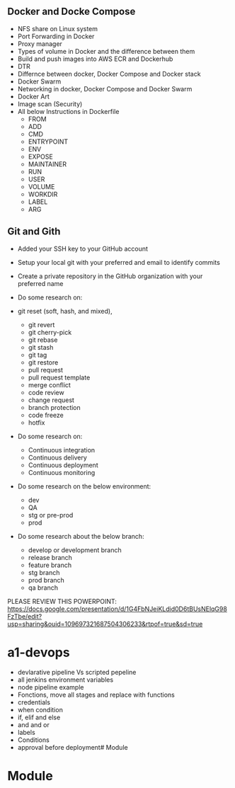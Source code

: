 ## Docker and Docke Compose

- NFS share on Linux system
- Port Forwarding in Docker
- Proxy manager
- Types of volume in Docker and the difference between them
- Build and push images into AWS ECR and Dockerhub
- DTR
- Differnce between docker, Docker Compose and Docker stack
- Docker Swarm 
- Networking in docker, Docker Compose and Docker Swarm
- Docker Art
- Image scan (Security)
- All below Instructions in Dockerfile
    - FROM
    - ADD 
    - CMD 
    - ENTRYPOINT 
    - ENV 
    - EXPOSE 
    - MAINTAINER
    - RUN 
    - USER 
    - VOLUME 
    - WORKDIR 
    - LABEL
    - ARG


## Git and Gith
- Added your SSH key to your GitHub account
- Setup your local git with your preferred and email to identify commits
- Create a private repository in the GitHub organization with your preferred name
- Do some research on: 
- git reset (soft, hash, and mixed), 
    - git revert
    - git cherry-pick
    - git rebase
    - git stash
    - git tag
    - git restore
    - pull request
    - pull request template
    - merge conflict
    - code review
    - change request
    - branch protection
    - code freeze
    - hotfix

- Do some research on:
    - Continuous integration
    - Continuous delivery
    - Continuous deployment
    - Continuous monitoring

- Do some research on the below environment:
    - dev
    - QA
    - stg or pre-prod
    - prod

- Do some research about the below branch:
    - develop or development branch
    - release branch
    - feature branch
    - stg branch
    - prod branch
    - qa branch

PLEASE REVIEW THIS POWERPOINT: https://docs.google.com/presentation/d/1G4FbNJeiKLdid0D6tBUsNElqG98FzTbe/edit?usp=sharing&ouid=109697321687504306233&rtpof=true&sd=true


# a1-devops
- devlarative pipeline Vs scripted pepeline
- all jenkins environment variables
- node pipeline example
- Fonctions, move all stages and replace with functions
- credentials
- when condition
- if, elif and else
- and and or
- labels
- Conditions
- approval before deployment# Module
# Module
